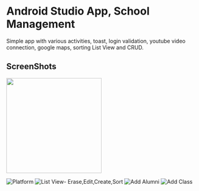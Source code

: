 # Android Studio App, School Management

Simple app with various activities, toast, login validation, youtube video connection, google maps, sorting List View and CRUD.

## ScreenShots
<img src="https://github.com/Ricardo-Developer/android_studio_school_database/blob/master/images/1.png" style="width: 250px;height: 250px;">



![Platform](https://github.com/Ricardo-Developer/android_studio_school_database/blob/master/images/2.png)
![List View- Erase,Edit,Create,Sort](https://github.com/Ricardo-Developer/android_studio_school_database/blob/master/images/3.png)
![Add Alumni](https://github.com/Ricardo-Developer/android_studio_school_database/blob/master/images/4.png)
![Add Class](https://github.com/Ricardo-Developer/android_studio_school_database/blob/master/images/5.png)



